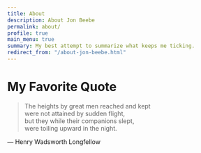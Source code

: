 ```yaml
---
title: About
description: About Jon Beebe
permalink: about/
profile: true
main_menu: true
summary: My best attempt to summarize what keeps me ticking.
redirect_from: "/about-jon-beebe.html"
---
```


# My Favorite Quote

> The heights by great men reached and kept<br>
> were not attained by sudden flight,<br>
> but they while their companions slept,<br>
> were toiling upward in the night.

&mdash; Henry Wadsworth Longfellow
